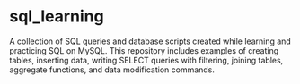 # sql_learning
A collection of SQL queries and database scripts created while learning and practicing SQL on MySQL. This repository includes examples of creating tables, inserting data, writing SELECT queries with filtering, joining tables, aggregate functions, and data modification commands. 
